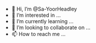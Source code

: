 - 👋 Hi, I’m @Sa-YoorHeadley
- 👀 I’m interested in ...
- 🌱 I’m currently learning ...
- 💞️ I’m looking to collaborate on ...
- 📫 How to reach me ...

<!---
Sa-YoorHeadley/Sa-YoorHeadley is a ✨ special ✨ repository because its `README.md` (this file) appears on your GitHub profile.
You can click the Preview link to take a look at your changes.
--->
